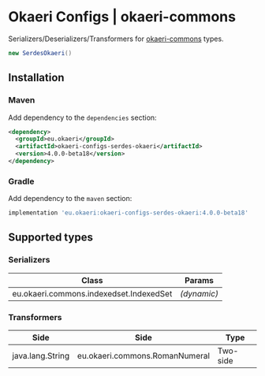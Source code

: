 # Okaeri Configs | okaeri-commons

Serializers/Deserializers/Transformers for [okaeri-commons](https://github.com/OkaeriPoland/okaeri-commons) types.

```java
new SerdesOkaeri()
```

## Installation

### Maven

Add dependency to the `dependencies` section:

```xml
<dependency>
  <groupId>eu.okaeri</groupId>
  <artifactId>okaeri-configs-serdes-okaeri</artifactId>
  <version>4.0.0-beta18</version>
</dependency>
```

### Gradle

Add dependency to the `maven` section:

```groovy
implementation 'eu.okaeri:okaeri-configs-serdes-okaeri:4.0.0-beta18'
```

## Supported types

### Serializers

| Class | Params |
|-|-|
| eu.okaeri.commons.indexedset.IndexedSet | *(dynamic)* |

### Transformers

| Side | Side | Type |
|-|-|-|
| java.lang.String | eu.okaeri.commons.RomanNumeral | Two-side |
